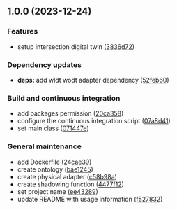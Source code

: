 ## 1.0.0 (2023-12-24)


### Features

* setup intersection digital twin ([3836d72](https://github.com/WebBased-WoDT/usecase-intersection-dt/commit/3836d72157eca8e8b979348f614fa0b1aa359224))


### Dependency updates

* **deps:** add wldt wodt adapter dependency ([52feb60](https://github.com/WebBased-WoDT/usecase-intersection-dt/commit/52feb60f22686e6ecce4ef8c71ac795d67ef2365))


### Build and continuous integration

* add packages permission ([20ca358](https://github.com/WebBased-WoDT/usecase-intersection-dt/commit/20ca35891372c733af1c6bb2053b6b74af9e7af7))
* configure the continuous integration script ([07a8d41](https://github.com/WebBased-WoDT/usecase-intersection-dt/commit/07a8d412ee6560e6e90727303048fbd24f2f8459))
* set main class ([071447e](https://github.com/WebBased-WoDT/usecase-intersection-dt/commit/071447e57d647dbb552ac6680fb3340c1e00fe79))


### General maintenance

* add Dockerfile ([24cae39](https://github.com/WebBased-WoDT/usecase-intersection-dt/commit/24cae39a78813142708ca0daa8139c013e13ee2d))
* create ontology ([bae1245](https://github.com/WebBased-WoDT/usecase-intersection-dt/commit/bae12458f7d85cb12b4a276cbebb266ffedd3590))
* create physical adapter ([c58b98a](https://github.com/WebBased-WoDT/usecase-intersection-dt/commit/c58b98a72e32612c933cb6917556217c82b2963d))
* create shadowing function ([4477f12](https://github.com/WebBased-WoDT/usecase-intersection-dt/commit/4477f127ad846be29a2c4540b05f75787357f9fc))
* set project name ([ee43289](https://github.com/WebBased-WoDT/usecase-intersection-dt/commit/ee432893315b8949c400ffa7f0462069d5a99dea))
* update README with usage information ([f527832](https://github.com/WebBased-WoDT/usecase-intersection-dt/commit/f527832765e8babcb68fb34110e741ef65800ed8))
